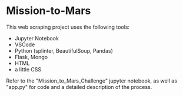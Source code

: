 # Mission-to-Mars

This web scraping project uses the following tools:
 - Jupyter Notebook
 - VSCode
 - Python (splinter, BeautifulSoup, Pandas)
 - Flask, Mongo
 - HTML
 - a little CSS

Refer to the "Mission_to_Mars_Challenge" jupyter notebook, as well as "app.py" for code and a detailed description of the process.

